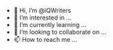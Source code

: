 - 👋 Hi, I’m @iQWriters
- 👀 I’m interested in ...
- 🌱 I’m currently learning ...
- 💞️ I’m looking to collaborate on ...
- 📫 How to reach me ...

<!---
iQWriters/iQWriters is a ✨ special ✨ repository because its `README.md` (this file) appears on your GitHub profile.
You can click the Preview link to take a look at your changes.
--->
